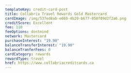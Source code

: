 ```yaml
---
templateKey: credit-card-post
title: Collabria Travel Rewards Gold Mastercard
cardImage: /img/537ed8ab-e660-4b20-b677-058f09d2f2a6.png
creditScore: Excellent
fee: 110
feeOptions: dontmind
network: Mastercard
purchaseInterest: "19.90"
balanceTransferInterest: "19.90"
balanceTranferFees: 0
cardCategory: rewards
rewardType: travel
href: https://www.collabriacreditcards.ca
---
```


